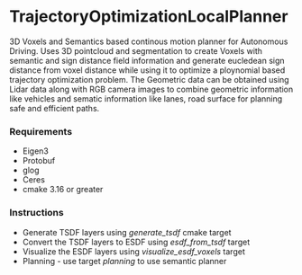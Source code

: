 # TrajectoryOptimizationLocalPlanner
3D Voxels and Semantics based continous motion planner for Autonomous Driving. Uses 3D pointcloud and segmentation to create Voxels with semantic and sign distance field information and generate eucledean sign distance from voxel distance while using it to optimize a ploynomial based trajectory optimization problem. The Geometric data can be obtained using Lidar data along with RGB camera images to combine geometric information like vehicles and sematic information like lanes, road surface for planning safe and efficient paths.

### Requirements
- Eigen3
- Protobuf
- glog
- Ceres
- cmake 3.16 or greater

### Instructions
- Generate TSDF layers using *generate_tsdf* cmake target
- Convert the TSDF layers to ESDF using *esdf_from_tsdf* target
- Visualize the ESDF layers using *visualize_esdf_voxels* target
- Planning - use target *planning* to use semantic planner